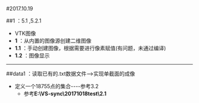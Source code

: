 #2017.10.19

##1 ：5.1 ,5.2.1
* VTK图像
* **1** ：从内置的图像源创建二维图像
* **1.1** ：手动创建图像，根据需要进行像素赋值(有问题，未通过编译)
* **1.2** ：图像显示
----

##data1 ：读取已有的.txt数据文件-->实现单截面的成像
* 定义一个18755点的集合----参考3.2
  * 参考**E:\VS-sync\20171018test\2.1**
